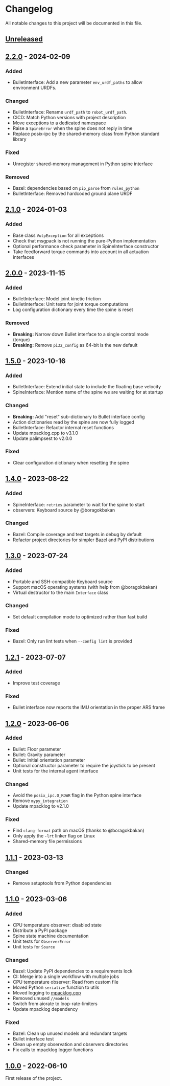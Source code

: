 # Changelog

All notable changes to this project will be documented in this file.

## [Unreleased]

## [2.2.0] - 2024-02-09

### Added

- BulletInterface: Add a new parameter `env_urdf_paths` to allow environment URDFs.

### Changed

- BulletInterface: Rename `urdf_path` to `robot_urdf_path`.
- CICD: Match Python versions with project description
- Move exceptions to a dedicated namespace
- Raise a ``SpineError`` when the spine does not reply in time
- Replace posix-ipc by the shared-memory class from Python standard library

### Fixed

- Unregister shared-memory management in Python spine interface

### Removed

- Bazel: dependencies based on ``pip_parse`` from ``rules_python``
- BulletInterface: Removed hardcoded ground plane URDF

## [2.1.0] - 2024-01-03

### Added

- Base class ``VulpException`` for all exceptions
- Check that msgpack is not running the pure-Python implementation
- Optional performance check parameter in SpineInterface constructor
- Take feedforward torque commands into account in all actuation interfaces

## [2.0.0] - 2023-11-15

### Added

- BulletInterface: Model joint kinetic friction
- BulletInterface: Unit tests for joint torque computations
- Log configuration dictionary every time the spine is reset

### Removed

- **Breaking:** Narrow down Bullet interface to a single control mode (torque)
- **Breaking:** Remove ``pi32_config`` as 64-bit is the new default

## [1.5.0] - 2023-10-16

### Added

- BulletInterface: Extend initial state to include the floating base velocity
- SpineInterface: Mention name of the spine we are waiting for at startup

### Changed

- **Breaking:** Add "reset" sub-dictionary to Bullet interface config
- Action dictionaries read by the spine are now fully logged
- BulletInterface: Refactor internal reset functions
- Update mpacklog.cpp to v3.1.0
- Update palimpsest to v2.0.0

### Fixed

- Clear configuration dictionary when resetting the spine

## [1.4.0] - 2023-08-22

### Added

- SpineInterface: ``retries`` parameter to wait for the spine to start
- observers: Keyboard source by @boragokbakan

### Changed

- Bazel: Compile coverage and test targets in debug by default
- Refactor project directories for simpler Bazel and PyPI distributions

## [1.3.0] - 2023-07-24

### Added

- Portable and SSH-compatible Keyboard source
- Support macOS operating systems (with help from @boragokbakan)
- Virtual destructor to the main ``Interface`` class

### Changed

- Set default compilation mode to optimized rather than fast build

### Fixed

- Bazel: Only run lint tests when ``--config lint`` is provided

## [1.2.1] - 2023-07-07

### Added

- Improve test coverage

### Fixed

- Bullet interface now reports the IMU orientation in the proper ARS frame

## [1.2.0] - 2023-06-06

### Added

- Bullet: Floor parameter
- Bullet: Gravity parameter
- Bullet: Initial orientation parameter
- Optional constructor parameter to require the joystick to be present
- Unit tests for the internal agent interface

### Changed

- Avoid the ``posix_ipc.O_RDWR`` flag in the Python spine interface
- Remove ``mypy_integration``
- Update mpacklog to v2.1.0

### Fixed

- Find ``clang-format`` path on macOS (thanks to @boragokbakan)
- Only apply the ``-lrt`` linker flag on Linux
- Shared-memory file permissions

## [1.1.1] - 2023-03-13

### Changed

- Remove setuptools from Python dependencies

## [1.1.0] - 2023-03-06

### Added

- CPU temperature observer: disabled state
- Distribute a PyPI package
- Spine state machine documentation
- Unit tests for ``ObserverError``
- Unit tests for ``Source``

### Changed

- Bazel: Update PyPI dependencies to a requirements lock
- CI: Merge into a single workflow with multiple jobs
- CPU temperature observer: Read from custom file
- Moved Python `serialize` function to utils
- Moved logging to [mpacklog.cpp](https://github.com/upkie/mpacklog.cpp/)
- Removed unused ``//models``
- Switch from aiorate to loop-rate-limiters
- Update mpacklog dependency

### Fixed

- Bazel: Clean up unused models and redundant targets
- Bullet interface test
- Clean up empty observation and observers directories
- Fix calls to mpacklog logger functions

## [1.0.0] - 2022-06-10

First release of the project.

[unreleased]: https://github.com/upkie/vulp/compare/v2.2.0...HEAD
[2.2.0]: https://github.com/upkie/vulp/compare/v2.1.0...v2.2.0
[2.1.0]: https://github.com/upkie/vulp/compare/v2.0.0...v2.1.0
[2.0.0]: https://github.com/upkie/vulp/compare/v1.5.0...v2.0.0
[1.5.0]: https://github.com/upkie/vulp/compare/v1.4.0...v1.5.0
[1.4.0]: https://github.com/upkie/vulp/compare/v1.3.0...v1.4.0
[1.3.0]: https://github.com/upkie/vulp/compare/v1.2.1...v1.3.0
[1.2.1]: https://github.com/upkie/vulp/compare/v1.2.0...v1.2.1
[1.2.0]: https://github.com/upkie/vulp/compare/v1.1.1...v1.2.0
[1.1.1]: https://github.com/upkie/vulp/compare/v1.1.0...v1.1.1
[1.1.0]: https://github.com/upkie/vulp/compare/v1.0.0...v1.1.0
[1.0.0]: https://github.com/upkie/vulp/releases/tag/v1.0.0
